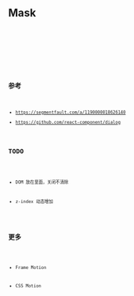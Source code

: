 ## Mask

<code src="./demo/basic">

<code src="./demo/count">

<code src="./demo/getContainer">

<API src="./index.tsx"></API>

## 参考

- https://segmentfault.com/a/1190000018626140
- https://github.com/react-component/dialog

## TODO

- DOM 放在里面，关闭不清除

- z-index 动态增加

## 更多

- Frame Motion

- CSS Motion
